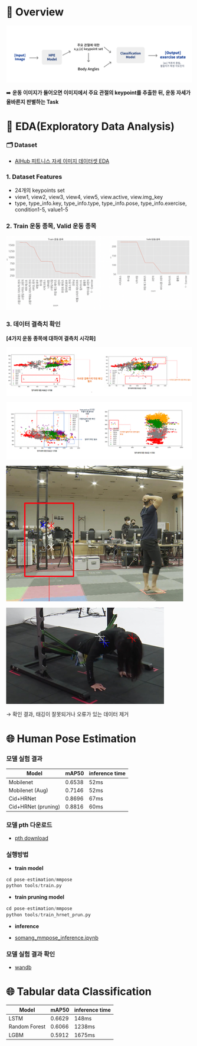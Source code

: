 
# 🧬 Overview

![Untitled](assets/Untitled.png)

➡️ **운동 이미지가 들어오면 이미지에서 주요 관절의 keypoint를 추출한 뒤, 운동 자세가 올바른지 판별하는 Task**

# 📝 EDA(Exploratory Data Analysis)

### 🗂 Dataset

- [AIHub 피트니스 자세 이미지 데이터셋 EDA](https://www.aihub.or.kr/aihubdata/data/view.do?currMenu=115&topMenu=100&dataSetSn=231)

### 1. Dataset Features

- 24개의 keypoints set
- view1, view2, view3, view4, view5, view.active, view.img_key
- type, type_info.key, type_info.type, type_info.pose, type_info.exercise, condition1-5, value1-5

### 2. Train 운동 종목, Valid 운동 종목

![Untitled](assets/Untitled%201.png)

### 3. 데이터 결측치 확인

**[4가지 운동 종목에 대하여 결측치 시각화]**

![Untitled](assets/Untitled%202.png)

![Untitled](assets/Untitled%203.png)

![Untitled](assets/Untitled%206.png)

![Untitled](assets/Untitled%207.png)

→ 확인 결과, 태깅이 잘못되거나 오류가 있는 데이터 제거

# 🌐 Human Pose Estimation

### 모델 실험 결과

| Model | mAP50 | inference time |
| --- | --- | --- |
| Mobilenet | 0.6538 | 52ms |
| Mobilenet (Aug) | 0.7146 | 52ms |
| Cid+HRNet | 0.8696 | 67ms |
| Cid+HRNet (pruning) | 0.8816 | 60ms |

### 모델 pth 다운로드
- [pth download](https://drive.google.com/drive/folders/1mZBgPznkQdGE9goX8L8ztUzkV7s8fgLZ?usp=sharing)

### 실행방법

- **train model**

```python
cd pose-estimation/mmpose
python tools/train.py
```

- **train pruning model**

```python
cd pose-estimation/mmpose
python tools/train_hrnet_prun.py
```

- **inference**

- [somang_mmpose_inference.ipynb](https://github.com/NaverMind/AIHealthCare/blob/main/AI/pose-estimation/mmpose/somang_mmpose_inference.ipynb)

### 모델 실험 결과 확인

- [wandb](https://wandb.ai/somang/HPE%20modesl?workspace=user-somang)

# 🌐 Tabular data Classification

| Model | mAP50 | inference time |
| --- | --- | --- |
| LSTM | 0.6629 | 148ms |
| Random Forest | 0.6066 | 1238ms |
| LGBM | 0.5912 | 1675ms |
